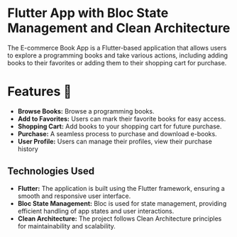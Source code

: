 # Flutter App with Bloc State Management and Clean Architecture
The E-commerce Book App is a Flutter-based application that allows users to explore a programming books and take various actions, including adding books to their favorites or adding them to their shopping cart for purchase.

# Features 🎯
- **Browse Books:** Browse a programming books.
- **Add to Favorites:** Users can mark their favorite books for easy access.
- **Shopping Cart:** Add books to your shopping cart for future purchase.
- **Purchase:** A seamless process to purchase and download e-books.
- **User Profile:** Users can manage their profiles, view their purchase history

## Technologies Used

- **Flutter:** The application is built using the Flutter framework, ensuring a smooth and responsive user interface.
- **Bloc State Management:** Bloc is used for state management, providing efficient handling of app states and user interactions.
- **Clean Architecture:** The project follows Clean Architecture principles for maintainability and scalability.
